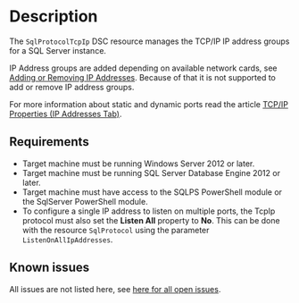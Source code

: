 # Description

The `SqlProtocolTcpIp` DSC resource manages the TCP/IP
IP address groups for a SQL Server instance.

IP Address groups are added depending on available network cards, see
[Adding or Removing IP Addresses](https://docs.microsoft.com/en-us/sql/tools/configuration-manager/tcp-ip-properties-ip-addresses-tab#adding-or-removing-ip-addresses).
Because of that it is not supported to add or remove IP address groups.

For more information about static and dynamic ports read the article
[TCP/IP Properties (IP Addresses Tab)](https://docs.microsoft.com/en-us/sql/tools/configuration-manager/tcp-ip-properties-ip-addresses-tab).

## Requirements

* Target machine must be running Windows Server 2012 or later.
* Target machine must be running SQL Server Database Engine 2012 or later.
* Target machine must have access to the SQLPS PowerShell module or the SqlServer
  PowerShell module.
* To configure a single IP address to listen on multiple ports, the
  TcpIp protocol must also set the **Listen All** property to **No**.
  This can be done with the resource `SqlProtocol` using the
  parameter `ListenOnAllIpAddresses`.

## Known issues

All issues are not listed here, see [here for all open issues](https://github.com/dsccommunity/SqlServerDsc/issues?q=is%3Aissue+is%3Aopen+in%3Atitle+SqlProtocolTcpIp).

